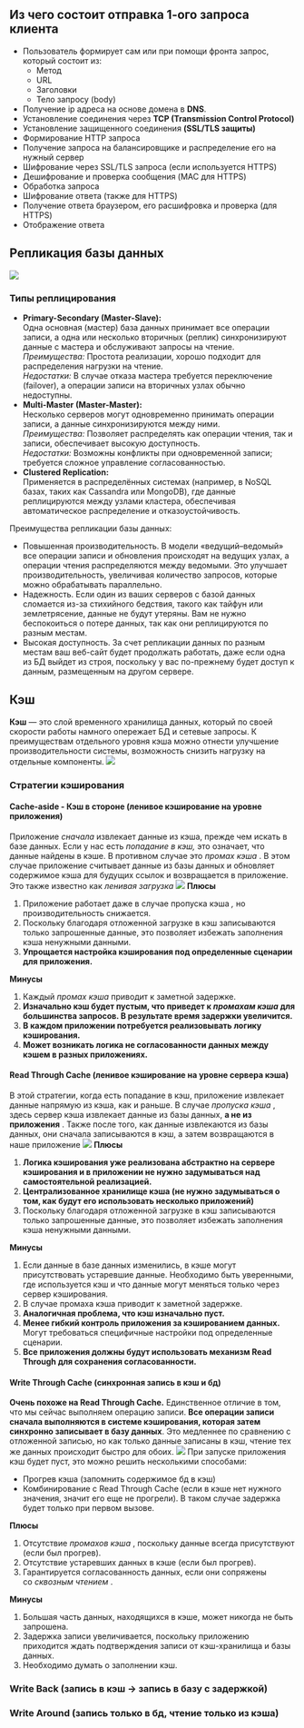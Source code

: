 ## Из чего состоит отправка 1-ого запроса клиента

* Пользователь формирует сам или при помощи фронта запрос, который состоит из:
	* Метод
	* URL
	* Заголовки
	* Тело запросу (body)
* Получение ip адреса на основе домена в __DNS__.
* Установление соединения через __TCP (Transmission Control Protocol)__
* Установление защищенного соединения __(SSL/TLS защиты)__
* Формирование HTTP запроса
* Получение запроса на балансировщике и распределение его на нужный сервер
* Шифрование через SSL/TLS запроса (если используется HTTPS)
* Дешифрование и проверка сообщения (MAC для HTTPS)
* Обработка запроса
* Шифрование ответа (также для HTTPS)
* Получение ответа браузером, его расшифровка и проверка (для HTTPS)
* Отображение ответа

## Репликация базы данных
![](resources/Реплицирование%20базы%20данных.png)
### Типы реплицирования
- **Primary-Secondary (Master-Slave):**  
	Одна основная (мастер) база данных принимает все операции записи, а одна или несколько вторичных (реплик) синхронизируют данные с мастера и обслуживают запросы на чтение.
	_Преимущества:_ Простота реализации, хорошо подходит для распределения нагрузки на чтение.  
	_Недостатки:_ В случае отказа мастера требуется переключение (failover), а операции записи на вторичных узлах обычно недоступны.
- **Multi-Master (Master-Master):**  
    Несколько серверов могут одновременно принимать операции записи, а данные синхронизируются между ними.  
    _Преимущества:_ Позволяет распределять как операции чтения, так и записи, обеспечивает высокую доступность.  
    _Недостатки:_ Возможны конфликты при одновременной записи; требуется сложное управление согласованностью.
- **Clustered Replication:**  
    Применяется в распределённых системах (например, в NoSQL базах, таких как Cassandra или MongoDB), где данные реплицируются между узлами кластера, обеспечивая автоматическое распределение и отказоустойчивость.

Преимущества репликации базы данных: 
- Повышенная производительность. В модели «ведущий–ведомый» все операции записи и обновления происходят на ведущих узлах, а операции чтения распределяются между ведомыми. Это улучшает производительность, увеличивая количество запросов, которые можно обрабатывать параллельно. 
- Надежность. Если один из ваших серверов с базой данных сломается из-за стихийного бедствия, такого как тайфун или землетрясение, данные не будут утеряны. Вам не нужно беспокоиться о потере данных, так как они реплицируются по разным местам.
- Высокая доступность. За счет репликации данных по разным местам ваш веб-сайт будет продолжать работать, даже если одна из БД выйдет из строя, поскольку у вас по-прежнему будет доступ к данным, размещенным на другом сервере.

## Кэш
__Кэш__ — это слой временного хранилища данных, который по своей скорости работы намного опережает БД и сетевые запросы. К преимуществам отдельного уровня кэша можно отнести улучшение производительности системы, возможность снизить нагрузку на отдельные компоненты.
![](resources/Кэш%20пример.png)

### Стратегии кэширования
#### Cache-aside - Кэш в стороне (ленивое кэширование на уровне приложения)
Приложение _сначала_ извлекает данные из кэша, прежде чем искать в базе данных. Если у нас есть _попадание в кэш,_ это означает, что данные найдены в кэше. В противном случае это _промах кэша_ . В этом случае приложение считывает данные из базы данных и обновляет содержимое кэша для будущих ссылок и возвращается в приложение. Это также известно как _ленивая загрузка_
![](resources/Cache%20aside.png)
**Плюсы**

1. Приложение работает даже в случае пропуска кэша _,_ но производительность снижается.
2. Поскольку благодаря отложенной загрузке в кэш записываются только запрошенные данные, это позволяет избежать заполнения кэша ненужными данными.
3. __Упрощается настройка кэширования под определенные сценарии для приложения.__

**Минусы**

1. Каждый _промах кэша_ приводит к заметной задержке.
2. __Изначально кэш будет пустым, что приведет к _промахам кэша_ для большинства запросов. В результате время задержки увеличится.__
3. __В каждом приложении потребуется реализовывать логику кэширования.__
4. __Может возникать логика не согласованности данных между кэшем в разных приложениях.__
#### Read Through Cache (ленивое кэширование на уровне сервера кэша)
В этой стратегии, когда есть попадание в кэш, приложение извлекает данные напрямую из кэша, как и раньше. В случае _пропуска кэша_ , здесь сервер кэша извлекает данные из базы данных, **а не из приложения** . Также после того, как данные извлекаются из базы данных, они сначала записываются в кэш, а затем возвращаются в наше приложение
![](resources/Read%20Through%20Cache.png)
**Плюсы**

1. __Логика кэширования уже реализована абстрактно на сервере кэширования и в приложении не нужно задумываться над самостоятельной реализацией.__
2. __Централизованное хранилище кэша (не нужно задумываться о том, как будут его использовать несколько приложений)__
3. Поскольку благодаря отложенной загрузке в кэш записываются только запрошенные данные, это позволяет избежать заполнения кэша ненужными данными.

**Минусы**

1. Если данные в базе данных изменились, в кэше могут присутствовать устаревшие данные. Необходимо быть уверенными, где используется кэш и что данные могут меняться только через сервер кэширования.
2. В случае промаха кэша приводит к заметной задержке.
3. __Аналогичная проблема, что кэш изначально пуст.__
4. __Менее гибкий контроль приложения за кэшированием данных.__ Могут требоваться специфичные настройки под определенные сценарии.
5. __Все приложения должны будут использовать механизм Read Through для сохранения согласованности.__

#### Write Through Cache (синхронная запись в кэш и бд)
__Очень похоже на Read Through Cache.__
Единственное отличие в том, что мы сейчас выполняем операцию записи. __Все операции записи сначала выполняются в системе кэширования, которая затем синхронно записывает в базу данных__. Это медленнее по сравнению с отложенной записью, но как только данные записаны в кэш, чтение тех же данных происходит быстро для обоих.
![](resources/Write%20Through%20Cache.png)
При запуске приложения кэш будет пуст, это можно решить несколькими способами:
- Прогрев кэша (запомнить содержимое бд в кэш)
- Комбинирование с Read Through Cache (если в кэше нет нужного значения, значит его еще не прогрели). В таком случае задержка будет только при первом вызове.

**Плюсы**  
1. Отсутствие _промахов кэша_ , поскольку данные всегда присутствуют (если был прогрев).  
2. Отсутствие устаревших данных в кэше (если был прогрев).  
3. Гарантируется согласованность данных, если они сопряжены со _сквозным чтением_ .

**Минусы**

1. Большая часть данных, находящихся в кэше, может никогда не быть запрошена.
2. Задержка записи увеличивается, поскольку приложению приходится ждать подтверждения записи от кэш-хранилища и базы данных.
3. Необходимо думать о заполнении кэш.

### Write Back (запись в кэш -> запись в базу с задержкой)

### Write Around (запись только в бд, чтение только из кэша)